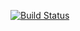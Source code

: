 [![Build Status](https://secure.travis-ci.org/6/imggit.png?branch=master)](http://travis-ci.org/6/imggit)
